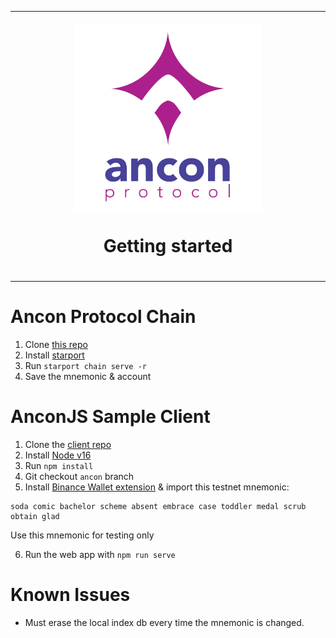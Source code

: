 <table align="center"><tr><td colspan="4" align="center" width="9999">

<br/>
<img src="/specs/AnconProtocoLogo.jpg" align="center" width="300" alt="Ancon Protocol Logo" />

# Getting started
  
<br/>
</td></tr>
</table>

# Ancon Protocol Chain
1. Clone [this repo](https://github.com/Electronic-Signatures-Industries/ancon-protocol) 
2. Install [starport](https://docs.starport.network/guide/install.html)
3. Run `starport chain serve -r`
4. Save the mnemonic & account
# AnconJS Sample Client
1. Clone the [client repo](https://github.com/Electronic-Signatures-Industries/xdv-document-signer)
2. Install [Node v16](https://nodejs.org/)
3. Run `npm install` 
4. Git checkout ``ancon`` branch
5. Install [Binance Wallet extension](https://chrome.google.com/webstore/detail/binance-wallet/fhbohimaelbohpjbbldcngcnapndodjp) & import this testnet mnemonic:
  ``` 
  soda comic bachelor scheme absent embrace case toddler medal scrub obtain glad
  ```
  Use this mnemonic for testing only

6. Run the web app with ``npm run serve``

# Known Issues
- Must erase the local index db every time the mnemonic is changed.
